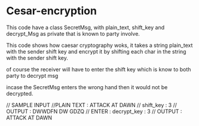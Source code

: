 # Cesar-encryption
This code have a class  SecretMsg, with plain_text, shift_key and decrypt_Msg as private that is known to party involve.

 This code shows how caesar cryptography woks, it takes a string plain_text  with the sender shift key 
and encrypt it by shifting each char in the string with the sender shift key. 

of course the receiver will have to enter the shift key which is know  to both party to decrypt msg 

incase the SecretMsg enters the wrong hand then it would not be decrypted.

// SAMPLE INPUT 
//PLAIN TEXT : ATTACK AT DAWN 
// shift_key : 3
// OUTPUT :  DWWDFN DW GDZQ
// ENTER : decrypt_key : 3
// OUTPUT : ATTACK AT DAWN 
